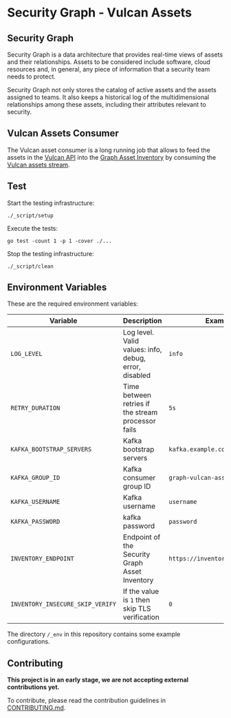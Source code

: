 # Security Graph - Vulcan Assets

## Security Graph

Security Graph is a data architecture that provides real-time views of assets
and their relationships. Assets to be considered include software, cloud
resources and, in general, any piece of information that a security team needs
to protect.

Security Graph not only stores the catalog of active assets and the assets
assigned to teams. It also keeps a historical log of the multidimensional
relationships among these assets, including their attributes relevant to
security.

## Vulcan Assets Consumer

The Vulcan asset consumer is a long running job that allows to feed the assets
in the [Vulcan API] into the [Graph Asset Inventory] by consuming the [Vulcan
assets stream].

## Test

Start the testing infrastructure:

```
./_script/setup
```

Execute the tests:

```
go test -count 1 -p 1 -cover ./...
```

Stop the testing infrastructure:

```
./_script/clean
```

## Environment Variables

These are the required environment variables:

| Variable | Description | Example |
| --- | --- | --- |
| `LOG_LEVEL` | Log level. Valid values: info, debug, error, disabled | `info` |
| `RETRY_DURATION` | Time between retries if the stream processor fails | `5s` |
| `KAFKA_BOOTSTRAP_SERVERS` | Kafka bootstrap servers | `kafka.example.com:9092` |
| `KAFKA_GROUP_ID` | Kafka consumer group ID | `graph-vulcan-assets` |
| `KAFKA_USERNAME` | Kafka username | `username` |
| `KAFKA_PASSWORD` | kafka password | `password` |
| `INVENTORY_ENDPOINT` | Endpoint of the Security Graph Asset Inventory | `https://inventory.example.com` |
| `INVENTORY_INSECURE_SKIP_VERIFY` | If the value is `1` then skip TLS verification | `0` |

The directory `/_env` in this repository contains some example configurations.

## Contributing

**This project is in an early stage, we are not accepting external
contributions yet.**

To contribute, please read the contribution guidelines in [CONTRIBUTING.md].


[Vulcan API]: https://github.com/adevinta/vulcan-api
[Graph Asset Inventory]: https://github.com/adevinta/graph-asset-inventory-api
[Vulcan assets stream]: https://github.com/adevinta/vulcan-api/blob/master/docs/asyncapi.yaml
[CONTRIBUTING.md]: CONTRIBUTING.md
